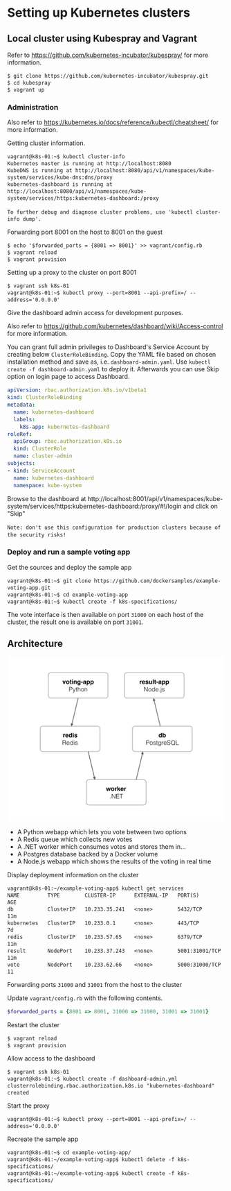 # Setting up Kubernetes clusters

## Local cluster using Kubespray and Vagrant

Refer to https://github.com/kubernetes-incubator/kubespray/ for more information.

```
$ git clone https://github.com/kubernetes-incubator/kubespray.git
$ cd kubespray
$ vagrant up
```

### Administration

Also refer to https://kubernetes.io/docs/reference/kubectl/cheatsheet/ for more information.

Getting cluster information.
```
vagrant@k8s-01:~$ kubectl cluster-info
Kubernetes master is running at http://localhost:8080
KubeDNS is running at http://localhost:8080/api/v1/namespaces/kube-system/services/kube-dns:dns/proxy
kubernetes-dashboard is running at http://localhost:8080/api/v1/namespaces/kube-system/services/https:kubernetes-dashboard:/proxy

To further debug and diagnose cluster problems, use 'kubectl cluster-info dump'.
```

Forwarding port 8001 on the host to 8001 on the guest
```
$ echo '$forwarded_ports = {8001 => 8001}' >> vagrant/config.rb
$ vagrant reload
$ vagrant provision
```

Setting up a proxy to the cluster on port 8001
```
$ vagrant ssh k8s-01
vagrant@k8s-01:~$ kubectl proxy --port=8001 --api-prefix=/ --address='0.0.0.0'
```

Give the dashboard admin access for development purposes.

Also refer to https://github.com/kubernetes/dashboard/wiki/Access-control for more information.

You can grant full admin privileges to Dashboard's Service Account by creating below `ClusterRoleBinding`. Copy the YAML file based on chosen installation method and save as, i.e. `dashboard-admin.yaml`. Use `kubectl create -f dashboard-admin.yaml` to deploy it. Afterwards you can use Skip option on login page to access Dashboard.

```yaml
apiVersion: rbac.authorization.k8s.io/v1beta1
kind: ClusterRoleBinding
metadata:
  name: kubernetes-dashboard
  labels:
    k8s-app: kubernetes-dashboard
roleRef:
  apiGroup: rbac.authorization.k8s.io
  kind: ClusterRole
  name: cluster-admin
subjects:
- kind: ServiceAccount
  name: kubernetes-dashboard
  namespace: kube-system
```

Browse to the dashboard at
http://localhost:8001/api/v1/namespaces/kube-system/services/https:kubernetes-dashboard:/proxy/#!/login and click on "Skip"

`Note: don't use this configuration for production clusters because of the security risks!`

### Deploy and run a sample voting app

Get the sources and deploy the sample app
```
vagrant@k8s-01:~$ git clone https://github.com/dockersamples/example-voting-app.git
vagrant@k8s-01:~$ cd example-voting-app
vagrant@k8s-01:~$ kubectl create -f k8s-specifications/
```

The vote interface is then available on port `31000` on each host of the cluster, the result one is available on port `31001`.

Architecture
-----

![Architecture diagram](architecture.png)

* A Python webapp which lets you vote between two options
* A Redis queue which collects new votes
* A .NET worker which consumes votes and stores them in…
* A Postgres database backed by a Docker volume
* A Node.js webapp which shows the results of the voting in real time

Display deployment information on the cluster
```
vagrant@k8s-01:~/example-voting-app$ kubectl get services
NAME         TYPE        CLUSTER-IP      EXTERNAL-IP   PORT(S)          AGE
db           ClusterIP   10.233.35.241   <none>        5432/TCP         11m
kubernetes   ClusterIP   10.233.0.1      <none>        443/TCP          7d
redis        ClusterIP   10.233.57.65    <none>        6379/TCP         11m
result       NodePort    10.233.37.243   <none>        5001:31001/TCP   11m
vote         NodePort    10.233.62.66    <none>        5000:31000/TCP   11
```

Forwarding ports `31000` and `31001` from the host to the cluster

Update `vagrant/config.rb` with the following contents.

```ruby
$forwarded_ports = {8001 => 8001, 31000 => 31000, 31001 => 31001}
```

Restart the cluster

```
$ vagrant reload
$ vagrant provision
```

Allow access to the dashboard

```
$ vagrant ssh k8s-01
vagrant@k8s-01:~$ kubectl create -f dashboard-admin.yml
clusterrolebinding.rbac.authorization.k8s.io "kubernetes-dashboard" created
```

Start the proxy
```
vagrant@k8s-01:~$ kubectl proxy --port=8001 --api-prefix=/ --address='0.0.0.0'
```

Recreate the sample app
```
vagrant@k8s-01:~$ cd example-voting-app/
vagrant@k8s-01:~/example-voting-app$ kubectl delete -f k8s-specifications/
vagrant@k8s-01:~/example-voting-app$ kubectl create -f k8s-specifications/
```
